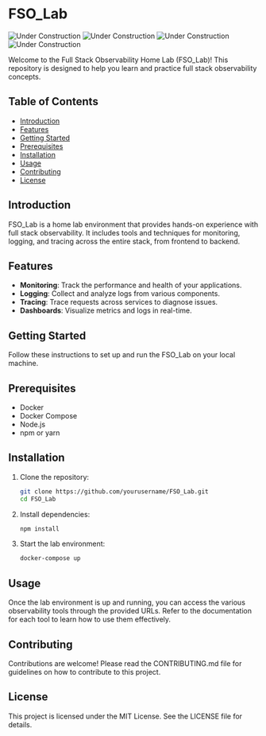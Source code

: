 # FSO_Lab

![Under Construction](https://media.tenor.com/MRCIli40TYoAAAAj/under-construction90s-90s.gif)
![Under Construction](https://media.tenor.com/MRCIli40TYoAAAAj/under-construction90s-90s.gif)
![Under Construction](https://media.tenor.com/MRCIli40TYoAAAAj/under-construction90s-90s.gif)
![Under Construction](https://media.tenor.com/MRCIli40TYoAAAAj/under-construction90s-90s.gif)

Welcome to the Full Stack Observability Home Lab (FSO_Lab)! This repository is designed to help you learn and practice full stack observability concepts.

## Table of Contents

- [Introduction](#introduction)
- [Features](#features)
- [Getting Started](#getting-started)
- [Prerequisites](#prerequisites)
- [Installation](#installation)
- [Usage](#usage)
- [Contributing](#contributing)
- [License](#license)

## Introduction

FSO_Lab is a home lab environment that provides hands-on experience with full stack observability. It includes tools and techniques for monitoring, logging, and tracing across the entire stack, from frontend to backend.

## Features

- **Monitoring**: Track the performance and health of your applications.
- **Logging**: Collect and analyze logs from various components.
- **Tracing**: Trace requests across services to diagnose issues.
- **Dashboards**: Visualize metrics and logs in real-time.

## Getting Started

Follow these instructions to set up and run the FSO_Lab on your local machine.

## Prerequisites

- Docker
- Docker Compose
- Node.js
- npm or yarn

## Installation

1. Clone the repository:
    ```sh
    git clone https://github.com/yourusername/FSO_Lab.git
    cd FSO_Lab
    ```

2. Install dependencies:
    ```sh
    npm install
    ```

3. Start the lab environment:
    ```sh
    docker-compose up
    ```

## Usage

Once the lab environment is up and running, you can access the various observability tools through the provided URLs. Refer to the documentation for each tool to learn how to use them effectively.

## Contributing

Contributions are welcome! Please read the CONTRIBUTING.md file for guidelines on how to contribute to this project.

## License

This project is licensed under the MIT License. See the LICENSE file for details.